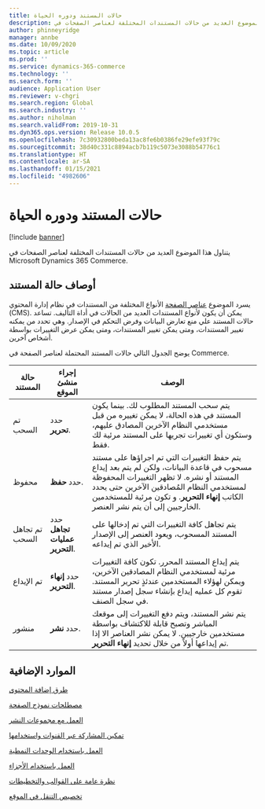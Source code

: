 ```yaml
---
title: حالات المستند ودوره الحياة
description: يتناول هذا الموضوع العديد من حالات المستندات المختلفة لعناصر الصفحات في Microsoft Dynamics 365 Commerce.
author: phinneyridge
manager: annbe
ms.date: 10/09/2020
ms.topic: article
ms.prod: ''
ms.service: dynamics-365-commerce
ms.technology: ''
ms.search.form: ''
audience: Application User
ms.reviewer: v-chgri
ms.search.region: Global
ms.search.industry: ''
ms.author: niholman
ms.search.validFrom: 2019-10-31
ms.dyn365.ops.version: Release 10.0.5
ms.openlocfilehash: 7c30932800beda13ac8fe6b0386fe29efe93f79c
ms.sourcegitcommit: 38d40c331c8894acb7b119c5073e3088b54776c1
ms.translationtype: HT
ms.contentlocale: ar-SA
ms.lasthandoff: 01/15/2021
ms.locfileid: "4982606"
---
```

# <a name="document-states-and-lifecycle"></a>حالات المستند ودوره الحياة

[!include [banner](includes/banner.md)]

يتناول هذا الموضوع العديد من حالات المستندات المختلفة لعناصر الصفحات في Microsoft Dynamics 365 Commerce.

## <a name="document-state-descriptions"></a>أوصاف حالة المستند

يسرد الموضوع [عناصر الصفحة](page-elements-overview.md) الأنواع المختلفة من المستندات في نظام إدارة المحتوي (CMS). يمكن أن يكون لأنواع المستندات العديد من الحالات في أداة التأليف. تساعد حالات المستند علي منع تعارض البيانات وفرض التحكم في الإصدار. وهي تحدد من يمكنه تغيير المستندات، ومتى يمكن تغيير المستندات، ومتى يمكن عرض التغييرات بواسطة أشخاص آخرين.

يوضح الجدول التالي حالات المستند المحتملة لعناصر الصفحة في Commerce.

| حالة المستند      | إجراء منشئ الموقع        | ‏‏الوصف                                                  |
| ------------------- | -------------------------- | ------------------------------------------------------------ |
| تم السحب         | حدد **تحرير**.           | يتم سحب المستند المطلوب لك. بينما يكون المستند في هذه الحالة، لا يمكن تغييره من قبل مستخدمي النظام الآخرين المصادق عليهم، وستكون أي تغييرات تجريها على المستند مرئية لك فقط. |
| محفوظ               | حدد **حفظ**.           | يتم حفظ التغييرات التي تم اجراؤها على مستند مسحوب في قاعدة البيانات، ولكن لم يتم بعد إيداع المستند أو نشره. لا تظهر التغييرات المحفوظة لمستخدمي النظام المُصادقين الآخرين حتى يحدد الكاتب **إنهاء التحرير**. و تكون مرئية للمستخدمين الخارجيين إلى أن يتم نشر العنصر. |
| تم تجاهل السحب | حدد **تجاهل عمليات التحرير**.  | يتم تجاهل كافة التغييرات التي تم إدخالها على المستند المسحوب، ويعود العنصر إلى الإصدار الأخير الذي تم إيداعه. |
| تم الإيداع          | حدد **إنهاء التحرير**. | يتم إيداع المستند المحرر. تكون كافة التغييرات مرئية لمستخدمي النظام المصادقين الآخرين، ويمكن لهؤلاء المستخدمين عندئذٍ تحرير المستند. تقوم كل عمليه إيداع بإنشاء سجل إصدار مستند في سجل الصنف. |
| منشور           | حدد **نشر**.        | يتم نشر المستند، ويتم دفع التغييرات إلى موقعك المباشر وتصبح قابلة للاكتشاف بواسطة مستخدمين خارجيين. لا يمكن نشر العناصر الا إذا تم إيداعها أولاً من خلال تحديد **إنهاء التحرير**. |

## <a name="additional-resources"></a>الموارد الإضافية

[طرق إضافة المحتوى](add-manage-content.md)

[مصطلحات نموذج الصفحة](page-elements-overview.md)

[العمل مع مجموعات النشر](publish-groups.md)

[تمكين المشاركة عبر القنوات واستخدامها](cross-channel-sharing.md)

[العمل باستخدام الوحدات النمطية](work-with-modules.md)

[العمل باستخدام الأجزاء](work-with-fragments.md)

[نظرة عامة على القوالب والتخطيطات](templates-layouts-overview.md)

[تخصيص التنقل في الموقع](customize-site-navigation.md)
